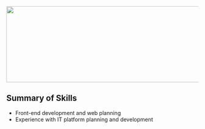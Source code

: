 <img src="https://raw.githubusercontent.com/SUWANKIM/ReadMe-HuckleberryPin/master/%E1%84%89%E1%85%B3%E1%84%8F%E1%85%B3%E1%84%85%E1%85%B5%E1%86%AB%E1%84%89%E1%85%A3%E1%86%BA%202019-10-17%20%E1%84%8B%E1%85%A9%E1%84%8C%E1%85%A5%E1%86%AB%2011.13.10.png" width="900" height="200"/>


## Summary of Skills

- Front-end development and web planning
- Experience with IT platform planning and development
